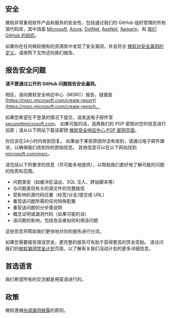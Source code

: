 <!-- BEGIN MICROSOFT SECURITY.MD V0.0.5 BLOCK -->

## 安全

微软非常重视软件产品和服务的安全性，包括通过我们的 GitHub 组织管理的所有源代码库，其中涵盖 [Microsoft](https://github.com/Microsoft), [Azure](https://github.com/Azure), [DotNet](https://github.com/dotnet), [AspNet](https://github.com/aspnet), [Xamarin](https://github.com/xamarin)，和 [我们 GitHub 的组织](https://opensource.microsoft.com/)。

如果你在任何微软拥有的资源库中发现了安全漏洞，并且符合 [微软对安全漏洞的定义](https://docs.microsoft.com/en-us/previous-versions/tn-archive/cc751383(v=technet.10))，请按照下文所述向我们报告。

## 报告安全问题

**请不要通过公开的 GitHub 问题报告安全漏洞。**

相反，请向微软安全响应中心（MSRC）报告，链接是 [https://msrc.microsoft.com/create-report](https://msrc.microsoft.com/create-report)。

如果您希望在不登录的情况下提交，请发送电子邮件至 [secure@microsoft.com](mailto:secure@microsoft.com)。  如果可能的话，请用我们的 PGP 密钥对您的信息进行加密；请从以下网站下载该密钥 [微软安全响应中心 PGP 密钥页面](https://www.microsoft.com/en-us/msrc/pgp-key-msrc)。

你应该在24小时内收到回复。 如果由于某些原因你没有收到，请通过电子邮件跟进，以确保我们收到你的原始信息。 其他信息可以在以下网站找到 [microsoft.com/msrc](https://www.microsoft.com/msrc)。

请包括以下所要求的信息（尽可能多地提供），以帮助我们更好地了解可能的问题的性质和范围。

  * 问题类型（如缓冲区溢出、SQL 注入、跨站脚本等）
  * 与问题表现有关的源文件的完整路径
  * 受影响的源代码位置（标签/分支/提交或 URL）
  * 重现该问题所需的任何特殊配置
  * 重现该问题的分步骤说明
  * 概念证明或漏洞代码（如果可能的话）
  * 该问题的影响，包括攻击者如何利用该问题

这些信息将帮助我们更快地对你的报告进行分流。

如果您需要报告错误赏金，更完整的报告可有助于获得更高的赏金奖励。 请访问我们的[微软漏洞赏金计划](https://microsoft.com/msrc/bounty)页面，以了解有关我们活动计划的更多详细信息。

## 首选语言

我们希望所有的交流都是用英语进行的。

## 政策

微软遵循[协调漏洞披露](https://www.microsoft.com/en-us/msrc/cvd)的原则。

<!-- END MICROSOFT SECURITY.MD BLOCK -->
